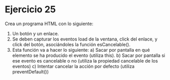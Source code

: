 # Ejercicio 25

Crea un programa HTML con lo siguiente:
1. Un botón y un enlace.
2. Se deben capturar los eventos load de la ventana, click del enlace, y click del botón, asociándoles la función esCancelable().
3. Esta función va a hacer lo siguiente:
    a) Sacar por pantalla en qué elemento se ha producido el evento (utiliza this).
    b) Sacar por pantalla si ese evento es cancelable o no (utiliza la propiedad cancelable de los eventos)
    c) Intentar cancelar la acción por defecto (utiliza preventDefault())